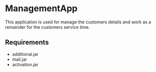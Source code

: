 # ManagementApp
This application is used for manage the customers details and work as a remainder for the customers service time.

## Requirements 
  - additional.jar
  - mail.jar
  - activation.jar
